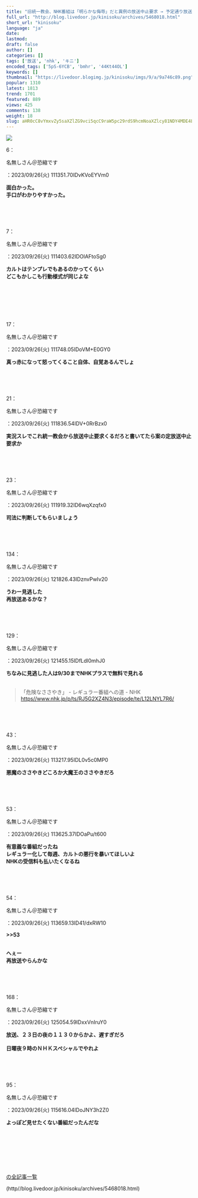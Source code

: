 ```yaml
---
title: "旧統一教会、NHK番組は「明らかな侮辱」だと異例の放送中止要求 → 予定通り放送される："
full_url: "http://blog.livedoor.jp/kinisoku/archives/5468018.html"
short_url: "kinisoku"
language: "ja"
date: 
lastmod: 
draft: false
author: []
categories: []
tags: ['放送', 'nhk', 'キニ']
encoded_tags: ['5pS-6YCB', 'bmhr', '44Kt44OL']
keywords: []
thumbnail: "https://livedoor.blogimg.jp/kinisoku/imgs/9/a/9a746c89.png"
popular: 1310
latest: 1813
trend: 1701
featured: 889
views: 425
comments: 138
weight: 18
slug: aHR0cC8vYmxvZy5saXZlZG9vci5qcC9raW5pc29rdS9hcmNoaXZlcy81NDY4MDE4Lmh0bWw=
---
```


![](https://livedoor.blogimg.jp/kinisoku/imgs/9/a/9a746c89.png)

<div><p id='ad_rs' class='ad_rs_c'></p><p id='resid6'> <p> 6：<p>名無しさん＠恐縮です </p>：2023/09/26(火) 111351.70IDvKVoEYVm0<br> </p> <b><p><p>面白かった。 <br> 手口がわかりやすかった。</p> </p></b> <br> <br> <br> </p> <p id='resid7'> <p> 7：<p>名無しさん＠恐縮です </p>：2023/09/26(火) 111403.62IDOlAFtoSg0<br> </p> <b><p><p>カルトはテンプレでもあるのかってくらい <br> どこもかしこも行動様式が同じよな</p> </p></b> <br> <br> <br> </p><p id='ad2'></p> <p id='45f1ee42b39f6a02380c08fdde87cc58'> </p> <p id='45f1ee42b39f6a02380c08fdde87cc58'> </p> <br><p id='resid17'> <p> 17：<p>名無しさん＠恐縮です </p>：2023/09/26(火) 111748.05IDoVM+E0GY0<br> </p> <b><p><p>真っ赤になって怒ってくること自体、自覚あるんでしょ</p> </p></b> <br> <br> <br> </p> <p id='resid21'> <p> 21：<p>名無しさん＠恐縮です </p>：2023/09/26(火) 111836.54IDV+0RrBzx0<br> </p> <b><p><p>実況スレでこれ統一教会から放送中止要求くるだろと書いてたら案の定放送中止要求か</p> </p></b> <br> <br> <br> </p> <p id='resid23'> <p> 23：<p>名無しさん＠恐縮です </p>：2023/09/26(火) 111919.32ID6wqXzqfx0<br> </p> <b><p><p>司法に判断してもらいましょう</p> </p></b> <br> <br> <br> </p> <p id='resid134'> <p> 134：<p>名無しさん＠恐縮です </p>：2023/09/26(火) 121826.43IDznvPwIv20<br> </p> <b><p><p>うわー見逃した <br> 再放送あるかな？</p> </p></b> <br> <br> <br> </p> <p> 129：<p>名無しさん＠恐縮です </p>：2023/09/26(火) 121455.15IDfLdl0mhJ0<br> </p> <b><p><p>ちなみに見逃した人は9/30までNHKプラスで無料で見れる <br> <br></p></p></b><blockquote>「危険なささやき」 - レギュラー番組への道 - NHK<br><a target='_blank' href='https//www.nhk.jp/p/ts/RJ5G2XZ4N3/episode/te/L12LNYL7R6/'>https//www.nhk.jp/p/ts/RJ5G2XZ4N3/episode/te/L12LNYL7R6/</a><br></blockquote><b> </b> <br> <br> <br> <p id='resid43'> <p> 43：<p>名無しさん＠恐縮です </p>：2023/09/26(火) 113217.95IDL0v5c0MP0<br> </p> <b><p><p>悪魔のささやきどころか大魔王のささやきだろ</p> </p></b> <br> <br> <br> </p> <p id='resid53'> <p> 53：<p>名無しさん＠恐縮です </p>：2023/09/26(火) 113625.37IDOaPu/t600<br> </p> <b><p><p>有意義な番組だったね <br> レギュラー化して毎週、カルトの悪行を暴いてほしいよ <br> NHKの受信料も払いたくなるね</p> </p></b> <br> <br> <br></p> <p id='resid54'> <p> 54：<p>名無しさん＠恐縮です </p>：2023/09/26(火) 113659.13ID41/dxRW10<br> </p> <b><p><p><p>>>53</p> <br> へぇー <br> 再放送やらんかな</p> </p></b> <br> <br> <br></p> <p id='resid168'> <p> 168：<p>名無しさん＠恐縮です </p>：2023/09/26(火) 125054.59IDxxVnIruY0<br> </p> <b><p><p>放送、２３日の夜の１１３０からかよ、遅すぎだろ <br> <br> 日曜夜９時のＮＨＫスペシャルでやれよ</p> </p></b> <br> <br> <br> </p> <p id='resid95'> <p> 95：<p>名無しさん＠恐縮です </p>：2023/09/26(火) 115616.04IDoJNY3h2Z0<br> </p> <b><p><p>よっぽど見せたくない番組だったんだな</p> </p></b> <br> <br> <br> </p> <br> <br> <p class='all_article'><a href='https//matomeantena.com/blog/7' target='_blank'>の全記事一覧</a></p> </div>

(http//blog.livedoor.jp/kinisoku/archives/5468018.html)

